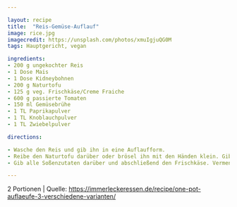 ```yaml
---

layout: recipe
title:  "Reis-Gemüse-Auflauf"
image: rice.jpg
imagecredit: https://unsplash.com/photos/xmuIgjuQG0M
tags: Hauptgericht, vegan

ingredients:
- 200 g ungekochter Reis
- 1 Dose Mais
- 1 Dose Kidneybohnen
- 200 g Naturtofu
- 125 g veg. Frischkäse/Creme Fraiche
- 600 g passierte Tomaten
- 150 ml Gemüsebrühe
- 1 TL Paprikapulver
- 1 TL Knoblauchpulver
- 1 TL Zwiebelpulver

directions:

- Wasche den Reis und gib ihn in eine Auflaufform.
- Reibe den Naturtofu darüber oder brösel ihn mit den Händen klein. Gib ebenfalls die abgetropften Kidneybohnen und den Dosenmais dazu.
- Gib alle Soßenzutaten darüber und abschließend den Frischkäse. Vermeng alles und für 35min bei 180 Grad Umluft oder 200 Grad Ober-Unter-Hitze backen.

---
```

2 Portionen
| Quelle: https://immerleckeressen.de/recipe/one-pot-auflaeufe-3-verschiedene-varianten/